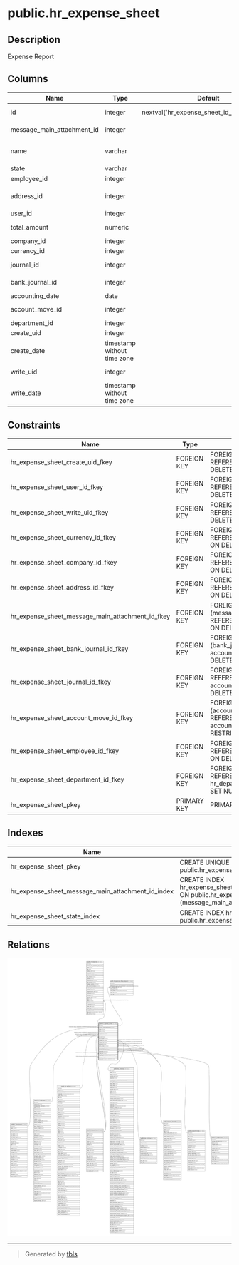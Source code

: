 # public.hr_expense_sheet

## Description

Expense Report

## Columns

| Name | Type | Default | Nullable | Children | Parents | Comment |
| ---- | ---- | ------- | -------- | -------- | ------- | ------- |
| id | integer | nextval('hr_expense_sheet_id_seq'::regclass) | false | [public.hr_expense](public.hr_expense.md) [public.hr_expense_refuse_wizard](public.hr_expense_refuse_wizard.md) |  |  |
| message_main_attachment_id | integer |  | true |  | [public.ir_attachment](public.ir_attachment.md) | Main Attachment |
| name | varchar |  | false |  |  | Expense Report Summary |
| state | varchar |  | false |  |  | Status |
| employee_id | integer |  | false |  | [public.hr_employee](public.hr_employee.md) | Employee |
| address_id | integer |  | true |  | [public.res_partner](public.res_partner.md) | Employee Home Address |
| user_id | integer |  | true |  | [public.res_users](public.res_users.md) | Manager |
| total_amount | numeric |  | true |  |  | Total Amount |
| company_id | integer |  | true |  | [public.res_company](public.res_company.md) | Company |
| currency_id | integer |  | true |  | [public.res_currency](public.res_currency.md) | Currency |
| journal_id | integer |  | true |  | [public.account_journal](public.account_journal.md) | Expense Journal |
| bank_journal_id | integer |  | true |  | [public.account_journal](public.account_journal.md) | Bank Journal |
| accounting_date | date |  | true |  |  | Date |
| account_move_id | integer |  | true |  | [public.account_move](public.account_move.md) | Journal Entry |
| department_id | integer |  | true |  | [public.hr_department](public.hr_department.md) | Department |
| create_uid | integer |  | true |  | [public.res_users](public.res_users.md) | Created by |
| create_date | timestamp without time zone |  | true |  |  | Created on |
| write_uid | integer |  | true |  | [public.res_users](public.res_users.md) | Last Updated by |
| write_date | timestamp without time zone |  | true |  |  | Last Updated on |

## Constraints

| Name | Type | Definition |
| ---- | ---- | ---------- |
| hr_expense_sheet_create_uid_fkey | FOREIGN KEY | FOREIGN KEY (create_uid) REFERENCES res_users(id) ON DELETE SET NULL |
| hr_expense_sheet_user_id_fkey | FOREIGN KEY | FOREIGN KEY (user_id) REFERENCES res_users(id) ON DELETE SET NULL |
| hr_expense_sheet_write_uid_fkey | FOREIGN KEY | FOREIGN KEY (write_uid) REFERENCES res_users(id) ON DELETE SET NULL |
| hr_expense_sheet_currency_id_fkey | FOREIGN KEY | FOREIGN KEY (currency_id) REFERENCES res_currency(id) ON DELETE SET NULL |
| hr_expense_sheet_company_id_fkey | FOREIGN KEY | FOREIGN KEY (company_id) REFERENCES res_company(id) ON DELETE SET NULL |
| hr_expense_sheet_address_id_fkey | FOREIGN KEY | FOREIGN KEY (address_id) REFERENCES res_partner(id) ON DELETE SET NULL |
| hr_expense_sheet_message_main_attachment_id_fkey | FOREIGN KEY | FOREIGN KEY (message_main_attachment_id) REFERENCES ir_attachment(id) ON DELETE SET NULL |
| hr_expense_sheet_bank_journal_id_fkey | FOREIGN KEY | FOREIGN KEY (bank_journal_id) REFERENCES account_journal(id) ON DELETE SET NULL |
| hr_expense_sheet_journal_id_fkey | FOREIGN KEY | FOREIGN KEY (journal_id) REFERENCES account_journal(id) ON DELETE SET NULL |
| hr_expense_sheet_account_move_id_fkey | FOREIGN KEY | FOREIGN KEY (account_move_id) REFERENCES account_move(id) ON DELETE RESTRICT |
| hr_expense_sheet_employee_id_fkey | FOREIGN KEY | FOREIGN KEY (employee_id) REFERENCES hr_employee(id) ON DELETE SET NULL |
| hr_expense_sheet_department_id_fkey | FOREIGN KEY | FOREIGN KEY (department_id) REFERENCES hr_department(id) ON DELETE SET NULL |
| hr_expense_sheet_pkey | PRIMARY KEY | PRIMARY KEY (id) |

## Indexes

| Name | Definition |
| ---- | ---------- |
| hr_expense_sheet_pkey | CREATE UNIQUE INDEX hr_expense_sheet_pkey ON public.hr_expense_sheet USING btree (id) |
| hr_expense_sheet_message_main_attachment_id_index | CREATE INDEX hr_expense_sheet_message_main_attachment_id_index ON public.hr_expense_sheet USING btree (message_main_attachment_id) |
| hr_expense_sheet_state_index | CREATE INDEX hr_expense_sheet_state_index ON public.hr_expense_sheet USING btree (state) |

## Relations

![er](public.hr_expense_sheet.svg)

---

> Generated by [tbls](https://github.com/k1LoW/tbls)
